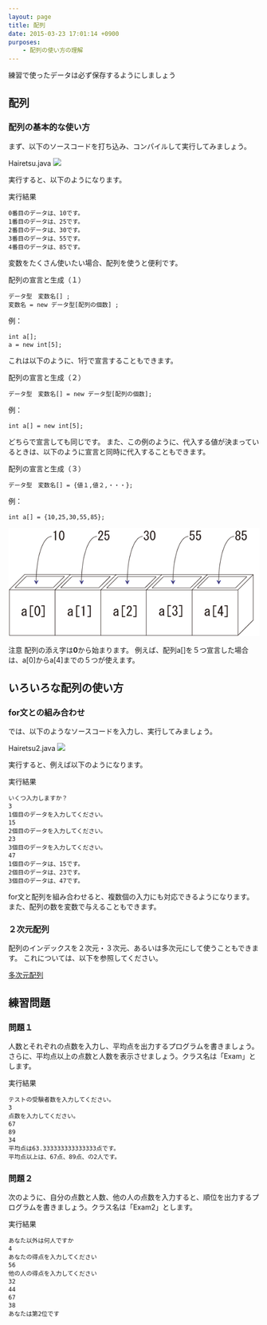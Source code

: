```yaml
---
layout: page
title: 配列
date: 2015-03-23 17:01:14 +0900
purposes:
    - 配列の使い方の理解
---
```


練習で使ったデータは必ず保存するようにしましょう


配列
--------------

### 配列の基本的な使い方
まず、以下のソースコードを打ち込み、コンパイルして実行してみましょう。

Hairetsu.java
![](./pic/Hairetsu_2014.png)

実行すると、以下のようになります。

実行結果

~~~~
0番目のデータは、10です。
1番目のデータは、25です。
2番目のデータは、30です。
3番目のデータは、55です。
4番目のデータは、85です。
~~~~

変数をたくさん使いたい場合、配列を使うと便利です。

配列の宣言と生成（１）

~~~~
データ型　変数名[] ;
変数名 = new データ型[配列の個数] ;
~~~~

例：

~~~~
int a[];
a = new int[5];
~~~~

これは以下のように、1行で宣言することもできます。

配列の宣言と生成（２）

~~~~
データ型　変数名[] = new データ型[配列の個数];
~~~~

例：

~~~~
int a[] = new int[5];
~~~~


どちらで宣言しても同じです。
また、この例のように、代入する値が決まっているときは、以下のように宣言と同時に代入することもできます。

配列の宣言と生成（３）

~~~~
データ型　変数名[] = {値１,値２,・・・};
~~~~

例：

~~~~
int a[] = {10,25,30,55,85};
~~~~

![](./pic/array01.png)

注意
配列の添え字は**0**から始まります。
例えば、配列a[]を５つ宣言した場合は、a[0]からa[4]までの５つが使えます。

いろいろな配列の使い方
--------------
### for文との組み合わせ
では、以下のようなソースコードを入力し、実行してみましょう。

Hairetsu2.java
![](./pic/Hairetsu2_2014.png)

実行すると、例えば以下のようになります。

実行結果

~~~~
いくつ入力しますか？
3
1個目のデータを入力してください。
15
2個目のデータを入力してください。
23
3個目のデータを入力してください。
47
1個目のデータは、15です。
2個目のデータは、23です。
3個目のデータは、47です。
~~~~

for文と配列を組み合わせると、複数個の入力にも対応できるようになります。
また、配列の数を変数で与えることもできます。

### ２次元配列
配列のインデックスを２次元・３次元、あるいは多次元にして使うこともできます。
これについては、以下を参照してください。

<div id="ref"><a href="array.html" target="_blank">多次元配列</a></div>

練習問題
--------------
### 問題１
人数とそれぞれの点数を入力し、平均点を出力するプログラムを書きましょう。さらに、平均点以上の点数と人数を表示させましょう。クラス名は「Exam」とします。

実行結果

~~~~
テストの受験者数を入力してください。
3
点数を入力してください。
67
89
34
平均点は63.333333333333333点です。
平均点以上は、67点、89点、の2人です。
~~~~

### 問題２
次のように、自分の点数と人数、他の人の点数を入力すると、順位を出力するプログラムを書きましょう。クラス名は「Exam2」とします。

実行結果

~~~~
あなた以外は何人ですか
4
あなたの得点を入力してください
56
他の人の得点を入力してください
32
44
67
38
あなたは第2位です
~~~~
